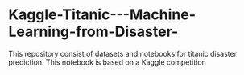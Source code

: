 # Kaggle-Titanic---Machine-Learning-from-Disaster-
This repository consist of datasets and notebooks for titanic disaster prediction. This notebook is based on a Kaggle competition
